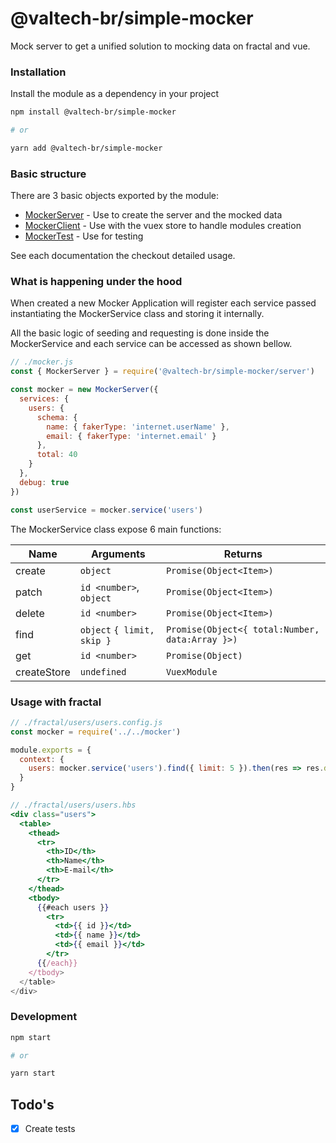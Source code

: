 # @valtech-br/simple-mocker

Mock server to get a unified solution to mocking data on fractal and vue.


### Installation

Install the module as a dependency in your project

```bash
npm install @valtech-br/simple-mocker

# or

yarn add @valtech-br/simple-mocker
```

### Basic structure

There are 3 basic objects exported by the module:
- [MockerServer](MockerServer.md) - Use to create the server and the mocked data
- [MockerClient](MockerClient.md) - Use with the vuex store to handle modules creation
- [MockerTest](MockerTest.md) - Use for testing

See each documentation the checkout detailed usage.

### What is happening under the hood

When created a new Mocker Application will register each service passed instantiating the MockerService class and storing it internally.

All the basic logic of seeding and requesting is done inside the MockerService and each service can be accessed as shown bellow.

```js
// ./mocker.js
const { MockerServer } = require('@valtech-br/simple-mocker/server')

const mocker = new MockerServer({
  services: {
    users: {
      schema: {
        name: { fakerType: 'internet.userName' },
        email: { fakerType: 'internet.email' }
      },
      total: 40
    }
  },
  debug: true
})

const userService = mocker.service('users')
```

The MockerService class expose 6 main functions:

| Name | Arguments | Returns |
|------|-----------|---------|
| create | `object` | `Promise(Object<Item>)`
| patch | `id <number>`, `object` | `Promise(Object<Item>)`
| delete | `id <number>` | `Promise(Object<Item>)`
| find | `object` `{ limit, skip }` | `Promise(Object<{ total:Number, data:Array }>)`
| get  | `id <number>`  | `Promise(Object)`
| createStore  | `undefined`  | `VuexModule`


### Usage with fractal

```js
// ./fractal/users/users.config.js
const mocker = require('../../mocker')

module.exports = {
  context: {
    users: mocker.service('users').find({ limit: 5 }).then(res => res.data)
  }
}
```

```jsx
// ./fractal/users/users.hbs
<div class="users">
  <table>
    <thead>
      <tr>
        <th>ID</th>
        <th>Name</th>
        <th>E-mail</th>
      </tr>
    </thead>
    <tbody>
      {{#each users }}
        <tr>
          <td>{{ id }}</td>
          <td>{{ name }}</td>
          <td>{{ email }}</td>
        </tr>
      {{/each}}
    </tbody>
  </table>
</div>

```

### Development

```bash
npm start

# or

yarn start
```

## Todo's
- [x] Create tests